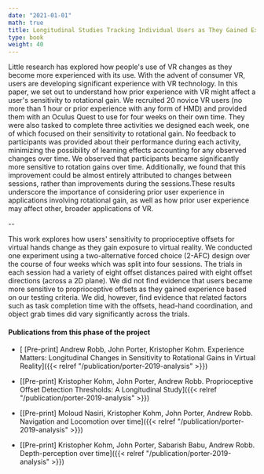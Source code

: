 ```yaml
---
date: "2021-01-01"
math: true
title: Longitudinal Studies Tracking Individual Users as They Gained Experience
type: book
weight: 40
---
```


Little research has explored how people's use of VR changes as they become more experienced with its use. With the advent of consumer VR, users are developing significant experience with VR technology. In this paper, we set out to understand how prior experience with VR might affect a user's sensitivity to rotational gain. We recruited 20 novice VR users (no more than 1 hour or prior experience with any form of HMD) and provided them with an Oculus Quest to use for four weeks on their own time. They were also tasked to complete three activities we designed each week, one of which focused on their sensitivity to rotational gain. No feedback to participants was provided about their performance during each activity, minimizing the possibility of learning effects accounting for any observed changes over time. We observed that participants became significantly more sensitive to rotation gains over time. Additionally, we found that this improvement could be almost entirely attributed to changes between sessions, rather than improvements during the sessions.These results underscore the importance of considering prior user experience in applications involving rotational gain, as well as how prior user experience may affect other, broader applications of VR.

--

This work explores how users' sensitivity to proprioceptive offsets for virtual hands change as they gain exposure to virtual reality. We conducted one experiment using a two-alternative forced choice (2-AFC) design over the course of four weeks which was split into four sessions. The trials in each session had a variety of eight offset distances paired with eight offset directions (across a 2D plane). We did not find evidence that users became more sensitive to proprioceptive offsets as they gained experience based on our testing criteria. We did, however, find evidence that related factors such as task completion time with the offsets, head-hand coordination, and object grab times did vary significantly across the trials.

#### Publications from this phase of the project

- [ \[Pre-print\] Andrew Robb, John Porter, Kristopher Kohm. Experience Matters: Longitudinal Changes in Sensitivity to Rotational Gains in Virtual Reality]({{< relref "/publication/porter-2019-analysis" >}})

- [\[Pre-print\] Kristopher Kohm, John Porter, Andrew Robb. Proprioceptive Offset Detection Thresholds: A Longitudinal Study]({{< relref "/publication/porter-2019-analysis" >}})

- [\[Pre-print\] Moloud Nasiri, Kristopher Kohm, John Porter, Andrew Robb. Navigation and Locomotion over time]({{< relref "/publication/porter-2019-analysis" >}})

- [\[Pre-print\] Kristopher Kohm, John Porter, Sabarish Babu, Andrew Robb. Depth-perception over time]({{< relref "/publication/porter-2019-analysis" >}})